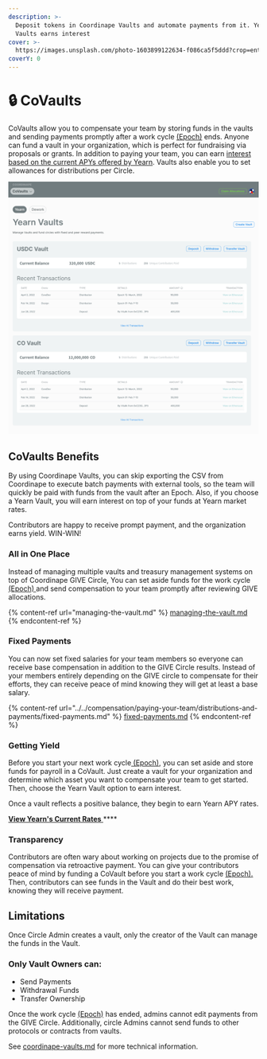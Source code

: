 ```yaml
---
description: >-
  Deposit tokens in Coordinape Vaults and automate payments from it. Yearn
  Vaults earns interest
cover: >-
  https://images.unsplash.com/photo-1603899122634-f086ca5f5ddd?crop=entropy&cs=tinysrgb&fm=jpg&ixid=MnwxOTcwMjR8MHwxfHNlYXJjaHw1fHxzYWZlfGVufDB8fHx8MTY1ODk1OTQzOA&ixlib=rb-1.2.1&q=80
coverY: 0
---
```


# 🔒 CoVaults

CoVaults allow you to compensate your team by storing funds in the vaults and sending payments promptly after a work cycle [(Epoch)](../../epochs/) ends. Anyone can fund a vault in your organization, which is perfect for fundraising via proposals or grants. In addition to paying your team, you can earn [interest based on the current APYs offered by Yearn](https://docs.yearn.finance/getting-started/products/yvaults/overview). Vaults also enable you to set allowances for distributions per Circle.

![Two funded Vaults](../../../.gitbook/assets/Vaults.png)

## CoVaults Benefits

By using Coordinape Vaults, you can skip exporting the CSV from Coordinape to execute batch payments with external tools, so the team will quickly be paid with funds from the vault after an Epoch. Also, if you choose a Yearn Vault, you will earn interest on top of your funds at Yearn market rates.

Contributors are happy to receive prompt payment, and the organization earns yield. WIN-WIN!

### All in One Place

Instead of managing multiple vaults and treasury management systems on top of Coordinape GIVE Circle, You can set aside funds for the work cycle [(Epoch) ](../../epochs/)and send compensation to your team promptly after reviewing GIVE allocations.

{% content-ref url="managing-the-vault.md" %}
[managing-the-vault.md](managing-the-vault.md)
{% endcontent-ref %}

### Fixed Payments

You can now set fixed salaries for your team members so everyone can receive base compensation in addition to the GIVE Circle results. Instead of your members entirely depending on the GIVE circle to compensate for their efforts, they can receive peace of mind knowing they will get at least a base salary.

{% content-ref url="../../compensation/paying-your-team/distributions-and-payments/fixed-payments.md" %}
[fixed-payments.md](../../compensation/paying-your-team/distributions-and-payments/fixed-payments.md)
{% endcontent-ref %}

### Getting Yield

Before you start your next work cycle[ (Epoch)](../../epochs/), you can set aside and store funds for payroll in a CoVault. Just create a vault for your organization and determine which asset you want to compensate your team to get started. Then, choose the Yearn Vault option to earn interest.

Once a vault reflects a positive balance, they begin to earn Yearn APY rates.

[**View Yearn's Current Rates** ](https://yearn.finance/vaults)****

### Transparency

Contributors are often wary about working on projects due to the promise of compensation via retroactive payment. You can give your contributors peace of mind by funding a CoVault before you start a work cycle [(Epoch).](../../epochs/) Then, contributors can see funds in the Vault and do their best work, knowing they will receive payment.

## Limitations

Once Circle Admin creates a vault, only the creator of the Vault can manage the funds in the Vault.

### Only Vault Owners can:

* Send Payments
* Withdrawal Funds
* Transfer Ownership

Once the work cycle [(Epoch)](../../epochs/) has ended, admins cannot edit payments from the GIVE Circle. Additionally, circle Admins cannot send funds to other protocols or contracts from vaults.



See [coordinape-vaults.md](../../../info/documentation/coordinape-vaults.md "mention") for more technical information.
